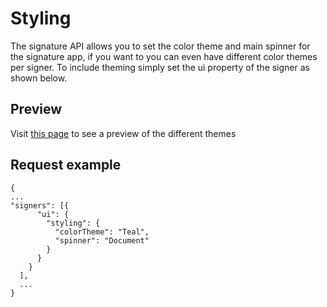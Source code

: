 # Styling

The signature API allows you to set the color theme and main spinner for the signature app, if you want to you can even have different color themes per signer. 
To include theming simply set the ui property of the signer as shown below. 

## Preview
Visit [this page](https://sign-dev.idfy.io/theme-preview) to see a preview of the different themes

## Request example

``` 
{
...
"signers": [{
      "ui": {        
        "styling": {
          "colorTheme": "Teal",
          "spinner": "Document"
        }
      }
    }
  ],  
  ...
}
  
```
